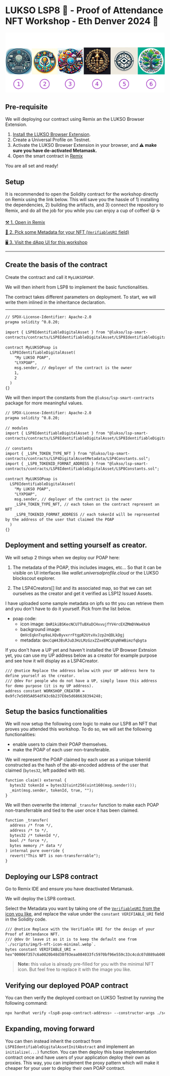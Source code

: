 # LUKSO LSP8 🎨 - Proof of Attendance NFT Workshop - Eth Denver 2024 🦄

![NFTs icons list image](./scripts/img/nfts-images.jpeg)

## Pre-requisite

We will deploying our contract using Remix an the LUKSO Browser Extension.

1. [Install the LUKSO Browser Extension](https://docs.lukso.tech/install-up-browser-extension/).
2. Create a Universal Profile on Testnet.
3. Activate the LUKSO Browser Extension in your browser, and **:warning: make sure you have de-activated Metamask.**
4. Open the smart contract in [Remix](https://remix.ethereum.org/#url=https://github.com/CJ42/LSP8-EthDenver-2024-workshop/blob/main/contracts/LUKSOAttendanceNFT.sol)

You are all set and ready!

## Setup

It is recommended to open the Solidity contract for the workshop directly on Remix using the link below. This will save you the hassle of 1) installing the dependencies, 2) building the artifacts, and 3) connect the repository to Remix, and do all the job for you while you can enjoy a cup of coffee! 😃 ☕️

[⚒️ 1. Open in Remix](https://remix.ethereum.org/#url=https://github.com/CJ42/LSP8-EthDenver-2024-workshop/blob/main/contracts/LUKSOAttendanceNFT.sol)

[🎨 2. Pick some Metadata for your NFT (`VerifiableURI` field)](./scripts/README.md)

[🖥️ 3. Visit the dApp UI for this workshop](https://lsp8-eth-denver-workshop-ui.vercel.app/)

---

## Create the basis of the contract

Create the contract and call it `MyLUKSOPOAP`.

We will then inherit from LSP8 to implement the basic functionalities.

The contract takes different parameters on deployment. To start, we will write them inlined in the inheritance declaration.

---

```solidity
// SPDX-License-Identifier: Apache-2.0
pragma solidity ^0.8.20;

import { LSP8IdentifiableDigitalAsset } from "@lukso/lsp-smart-contracts/contracts/LSP8IdentifiableDigitalAsset/LSP8IdentifiableDigitalAsset.sol";

contract MyLUKSOPoap is
  LSP8IdentifiableDigitalAsset(
    "My LUKSO POAP",
    "LYXPOAP",
    msg.sender, // deployer of the contract is the owner
    1,
    2
  )
{}
```

We will then import the constants from the `@lukso/lsp-smart-contracts` package for more meaningful values.

```solidity
// SPDX-License-Identifier: Apache-2.0
pragma solidity ^0.8.20;

// modules
import { LSP8IdentifiableDigitalAsset } from "@lukso/lsp-smart-contracts/contracts/LSP8IdentifiableDigitalAsset/LSP8IdentifiableDigitalAsset.sol";

// constants
import { _LSP4_TOKEN_TYPE_NFT } from "@lukso/lsp-smart-contracts/contracts/LSP4DigitalAssetMetadata/LSP4Constants.sol";
import { _LSP8_TOKENID_FORMAT_ADDRESS } from "@lukso/lsp-smart-contracts/contracts/LSP8IdentifiableDigitalAsset/LSP8Constants.sol";

contract MyLUKSOPoap is
  LSP8IdentifiableDigitalAsset(
    "My LUKSO POAP",
    "LYXPOAP",
    msg.sender, // deployer of the contract is the owner
    _LSP4_TOKEN_TYPE_NFT, // each token on the contract represent an NFT
    _LSP8_TOKENID_FORMAT_ADDRESS // each tokenId will be represented by the address of the user that claimed the POAP
  )
{}
```

## Deployment and setting yourself as creator.

We will setup 2 things when we deploy our POAP here:

1. The metadata of the POAP, this includes images, etc... So that it can be visible on UI interfaces like _wallet.universalprofile.cloud_ or the LUKSO blockscout explorer.

2. The LSP4Creators[] list and its associated map, so that we can set ourselves as the creator and get it verified as LSP12 Issued Assets.

I have uploaded some sample metadata on ipfs so tht you can retrieve them and you don't have to do it yourself. Pick from the list below.

- poap code:
  - icon image: `QmR1kiBSKecNCU7TuBXuDCHxvujfYV4rcEXZMmDVWa4Xo9`
  - background image: `QmVcEqknTxp9aLXQvByvxrrFtgpR2UtvXvJzp2nQDLkDgj`
  - metadata: `QmcCqW4JBsRJuDJHzLMzGzxZZxeEMCqXqNhWBimzfqbgta`

If you don't have a UP yet and haven't installed the UP Browser Extnsion yet, you can use my UP address below as a creator for example purpose and see how it will display as a LSP4Creator.

```solidity
/// @notice Replace the address below with your UP address here to define yourself as the creator.
/// @dev For people who do not have a UP, simply leave this address for demo purpose (it is my UP address).
address constant WORKSHOP_CREATOR = 0x9fc7e5095A054dfA3c6b237E0e5d686638394248;
```

## Setup the basics functionalities

We will now setup the following core logic to make our LSP8 an NFT that proves you attended this workshop. To do so, we will set the following functionalities:

- enable users to claim their POAP themselves.
- make the POAP of each user non-transferable.

We will represent the POAP claimed by each user as a unique tokenId constructed as the hash of the abi-encoded address of the user that claimed (`bytes32`, left padded with `00`).

```solidity
function claim() external {
  bytes32 tokenId = bytes32(uint256(uint160(msg.sender)));
  _mint(msg.sender, tokenId, true, "");
}
```

We will then overwrite the internal `_transfer` function to make each POAP non-transferrable and tied to the user once it has been claimed.

```solidity
function _transfer(
  address /* from */,
  address /* to */,
  bytes32 /* tokenId */,
  bool /* force */,
  bytes memory /* data */
) internal pure override {
  revert("This NFT is non-transferrable");
}
```

## Deploying our LSP8 contract

Go to Remix IDE and ensure you have deactivated Metamask.

We will deploy the LSP8 contract.

Select the Metadata you want by taking one of the [`VerifiableURI` from the icon you like](./scripts/README.md), and replace the value under the `constant VERIFIABLE_URI` field in the Solidity code.

```solidity
/// @notice Replace with the Verifiable URI for the design of your Proof of Attendance NFT.
/// @dev Or leave it as it is to keep the default one from `./scripts/img/5-nft-icon-minimal.webp`.
bytes constant VERIFIABLE_URI = hex"00006f357c6a0020b48d38f93eaa084033fc5970bf96e559c33c4cdc07d889ab00b4d63f9590739d697066733a2f2f516d656f477138483675394a454165366d344d684e356a6a536d6f4e4a3832795a4d443344516b76784138584b65";
```

> **Note:** this value is already pre-filled for you with the minimal NFT icon. But feel free to replace it with the image you like.

## Verifying our deployed POAP contract

You can then verify the deployed contract on LUKSO Testnet by running the following command:

```bash
npx hardhat verify <lsp8-poap-contract-address> --constructor-args ./scripts/constructor-args.js --network luksoTestnet
```

## Expanding, moving forward

You can then instead inherit the contract from `LSP8IdentifiableDigitalAssetInitAbstract` and implement an `initialize(...)` function. You can then deploy this base implementation contract once and have users of your application deploy their own as proxies. This way, you can implement the proxy pattern which will make it cheaper for your user to deploy their own POAP contract.
